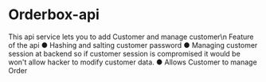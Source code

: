 # Orderbox-api
This api service lets you to add Customer and manage customer\n
Feature of the api
 ● Hashing and salting customer password
 ● Managing customer session at backend so if customer session is compromised it would be won't allow hacker to modify customer data.
 ● Allows Customer to manage Order

